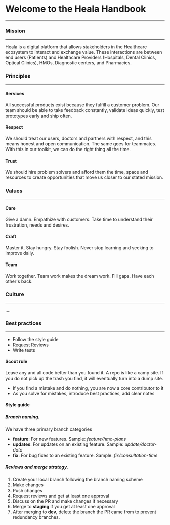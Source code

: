 # Welcome to the Heala Handbook
<hr>

### Mission
<hr>

Heala is a digital platform that allows stakeholders in the Healthcare ecosystem to interact and exchange value. These interactions are between end users (Patients) and Healthcare Providers (Hospitals, Dental Clinics, Optical Clinics), HMOs, Diagnostic centers, and Pharmacies.

### Principles
<hr>

#### Services
All successful products exist because they fulfill a customer problem. Our team should be able to take feedback constantly, validate ideas quickly, test prototypes early and ship often.

#### Respect
We should treat our users, doctors and partners with respect, and this means honest and open communication. The same goes for teammates. With this in our toolkit, we can do the right thing all the time.

#### Trust
We should hire problem solvers and afford them the time, space and resources to create opportunities that move us closer to our stated mission.

### Values
<hr>

#### Care
Give a damn. Empathize with customers. Take time to understand their frustration, needs and desires.

#### Craft
Master it. Stay hungry. Stay foolish. Never stop learning and seeking to improve daily.

#### Team
Work together. Team work makes the dream work. Fill gaps. Have each other's back.

### Culture
<hr>
....

### Best practices
<hr>
<ul>
    <li>Follow the style guide</li>
    <li>Request Reviews</li>
    <li>Write tests</li>
</ul>

#### Scout rule
Leave any and all code better than you found it. A repo is like a camp site. If you do not pick up the trash you find, it will eventually turn into a dump site.
<ul>
    <li>If you find a mistake and do nothing, you are now a core contributor to it</li>
    <li>As you solve for mistakes, introduce best practices, add clear notes</li>
</ul>

#### Style guide

##### Branch naming.
We have three primary branch categories
<ul>
    <li><strong>feature</strong>: For new features. Sample: <i>feature/hmo-plans</i> </li>
    <li><strong>updates</strong>: For updates on an existing feature. Sample: <i>update/doctor-data</i></li>
    <li><strong>fix</strong>: For bug fixes to an existing feature. Sample: <i>fix/consultation-time</i></li>
</ul>

##### Reviews and merge strategy.
<ol>
    <li>Create your local branch following the branch naming scheme</li>
    <li>Make changes</li>
    <li>Push changes</li>
    <li>Request reviews and get at least one approval</li>
    <li>Discuss on the PR and make changes if necessary</li>
    <li>Merge to <strong>staging</strong> if you get at least one approval </li>
    <li>After merging to <strong>dev</strong>, delete the branch the PR came from to prevent redundancy branches.</li>
</ol>
